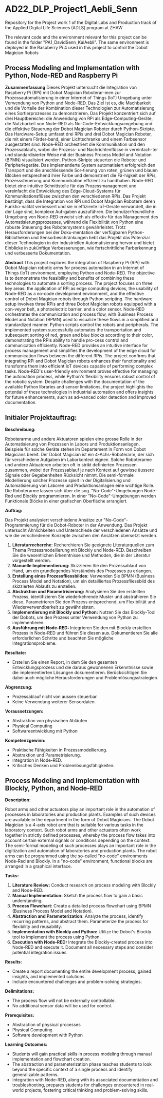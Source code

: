 # AD22_DLP_Project1_Aebli_Senn
Repository for the Project work 1 of the Digital Labs and Production track of the Applied Digital Life Sciences (ADLS) program at ZHAW

The relevant code and the environment relevant for this project can be found in the folder "PA1_DavidSenn_KaiAebli". The same environment is deployed in the Raspberry Pi 4 used in this project to control the Dobot Magician Robots
## Process Modeling and Implementation with Python, Node-RED and Raspberry Pi

**Zusammenfassung**
Dieses Projekt untersucht die Integration von Raspberry Pi (RPi) mit Dobot Magician Roboterar-men zur Prozessautomatisierung in einer Internet of Things (IoT) Umgebung unter Verwendung von Python und Node-RED. Das Ziel ist es, die Machbarkeit und die Vorteile der Kombination dieser Technologien zur Automatisierung eines Sortierprozesses zu demonstrieren. Das Projekt konzentriert sich auf drei Hauptbereiche: die Anwendung von RPi als Edge-Computing-Geräte, die Nutzbarkeit von Node-RED als No-Code-Entwicklungsumgebung und die effektive Steuerung der Dobot Magician Roboter durch Python-Skripte.
Das Hardware-Setup umfasst drei RPis und drei Dobot Magician Roboter, die mit einem Förder-band, einer Lichtschranke und einem Farbsensor ausgestattet sind. Node-RED orchestriert die Kommunikation und den Prozessablaufs, wobei die Prozess- und Nachrichtenflüsse in vereinfach-ter und standardisierter Weise mit der Business Process Model and Notation (BPMN) visualisiert werden. Python-Skripte steuerten die Roboter und Peripheriegeräte.
Das implementierte System automatisiert erfolgreich den Transport und die anschliessende Sor-tierung von roten, grünen und blauen Blöcken entsprechend ihrer Farbe und demonstriert die Fä-higkeit der RPis, Prozesssteuerung und Kommunikation effizient zu handhaben. Node-RED bietet eine intuitive Schnittstelle für das Prozessmanagement und vereinfacht die Entwicklung des Edge-Cloud-Systems für Kommunikationsflüsse zwischen den verschiedenen RPis.
Das Projekt bestätigt, dass die Integration von RPi und Dobot Magician Robotern deren Funktio-nalität verbessert und sie in effiziente IoT-Geräte verwandelt, die in der Lage sind, komplexe Auf-gaben auszuführen. Die benutzerfreundliche Umgebung von Node-RED erweist sich als effektiv für das Management des Automatisierungsprozesses, während die Flexibilität von Python eine robuste Steuerung des Robotersystems gewährleistet. Trotz Herausforderungen bei der Doku-mentation der verfügbaren Python-Bibliotheken und Sensorbeschränkungen hebt das Projekt das Potenzial dieser Technologien in der industriellen Automatisierung hervor und bietet Einblicke in zukünftige Verbesserungen, wie fortschrittliche Farberkennung und verbesserte Dokumentation.

**Abstract**
This project explores the integration of Raspberry Pi (RPi) with Dobot Magician robotic arms for process automation in an Internet of Things (IoT) environment, employing Python and Node-RED. The objective is to demonstrate the feasibility and benefits of combining these technologies to automate a sorting process. The project focuses on three key areas: the application of RPi as edge computing devices, the usability of Node-RED as a no-code development environment, and the effective control of Dobot Magician robots through Python scripting.
The hardware setup involves three RPis and three Dobot Magician robots equipped with a con-veyor belt, a photoelectric barrier, and a color sensor. Node-RED orchestrates the communication and process flow, with Business Process Model and Notation (BPMN) used to visualize these flows in a simplified and standardized manner. Python scripts control the robots and peripherals.
The implemented system successfully automates the transportation and subsequent sorting of red, green and blue blocks according to their color, demonstrating the RPIs ability to handle pro-cess control and communication efficiently. Node-RED provides an intuitive interface for process management and simplifies the development of the edge cloud for communication flows between the different RPis.
The project confirms that integrating RPi and Dobot Magician robots enhances their functionality and transforms them into efficient IoT devices capable of performing complex tasks. Node-RED's user-friendly environment proves effective for managing the automation process, while Python's flexibility ensures robust control of the robotic system. Despite challenges with the documentation of the available Python libraries and sensor limitations, the project highlights the potential of these technologies in industrial automation and offers insights for future enhancements, such as ad-vanced color detection and improved documentation.




## Initialer Projektauftrag:
**Beschreibung:**

Roboterarme und andere Aktuatoren spielen eine grosse Rolle in der Automatisierung von Prozessen in Labors und Produktionsanlagen. Beispiele für solche Geräte stehen im Departement in Form von Dobot Magicians bereit. Der Dobot Magician ist ein 4-Achs-Roboterarm, der sich für verschiedene Aufgaben im Laborkontext eignen. Solche Roboterarme und andere Aktuatoren arbeiten oft in strikt definierten Prozessen zusammen, wobei der Prozessablauf je nach Kontext auf gewisse äussere Signale oder Gegebenheiten Rücksicht nimmt. Die semi-formale Modellierung solcher Prozesse spielt in der Digitalisierung und Automatisierung von Laboren und Produktionsanlagen eine wichtige Rolle. 
Die Roboterarme lassen sich über die sog. "No-Code"-Umgebungen Node-Red und Blockly programmieren. In einer "No-Code"-Umgebungen werden Funktionale Blöcke in einer grafischen Oberfläche arrangiert.

**Auftrag:**

Das Projekt analysiert verschiedene Ansätze zur "No-Code"-Programmierung für die Dobot-Roboter in der Anwendung. Das Projekt untersucht Ähnlichkeiten und Unterschiede der verschiedenen Ansätze und wie die verschiedenen Konzepte zwischen den Ansätzen übersetzt werden. 
1.	**Literaturrecherche:** Recherchieren Sie geeignete Literaturquellen zum Thema Prozessmodellierung mit Blockly und Node-RED. Beschreiben Sie die wesentlichen Erkenntnisse und Methoden, die in der Literatur vorgestellt werden.
2.	**Manuelle Implementierung:** Skizzieren Sie den Prozessablauf von Hand, um ein grundlegendes Verständnis des Prozesses zu erlangen.
3.	**Erstellung eines Prozessfliessbildes:** Verwenden Sie BPMN (Business Process Model and Notation), um ein detailliertes Prozessfliessbild des skizzierten Ablaufs zu erstellen.
4.	**Abstraktion und Parametrisierung:** Analysieren Sie den erstellten Prozess, identifizieren Sie wiederkehrende Muster und abstrahieren Sie diese. Parametrieren Sie den Prozess entsprechend, um Flexibilität und Wiederverwendbarkeit zu gewährleisten.
5.	**Implementierung mit Blockly und Python:** Nutzen Sie das Blockly-Tool der Dobots, um den Prozess unter Verwendung von Python zu implementieren.
6.	**Ausführung mit Node-RED:** Integrieren Sie den mit Blockly erstellten Prozess in Node-RED und führen Sie diesen aus. Dokumentieren Sie alle erforderlichen Schritte und beachten Sie mögliche Integrationsprobleme.

**Resultate:**

* Erstellen Sie einen Report, in dem Sie den gesamten Entwicklungsprozess und die daraus gewonnenen Erkenntnisse sowie die implementierten Lösungen dokumentieren. Berücksichtigen Sie dabei auch mögliche Herausforderungen und Problemlösungsstrategien.


**Abgrenzung:**

* Prozessablauf nicht von aussen steuerbar.
* Keine Verwendung weiterer Sensordaten.

**Voraussetzungen:**

* Abstraktion von physischen Abläufen
* Physical Computing
* Softwareentwicklung mit Python

**Kompetenzgewinn:**

* Praktische Fähigkeiten in Prozessmodellierung.
* Abstraktion und Parametrisierung.
* Integration in Node-RED.
* Kritisches Denken und Problemlösungsfähigkeiten.

## Process Modeling and Implementation with Blockly, Python, and Node-RED

**Description:**

Robot arms and other actuators play an important role in the automation of processes in laboratories and production plants. Examples of such devices are available in the department in the form of Dobot Magicians. The Dobot Magician is a 4-axis robot arm that is suitable for various tasks in the laboratory context. Such robot arms and other actuators often work together in strictly defined processes, whereby the process flow takes into account certain external signals or conditions depending on the context. The semi-formal modeling of such processes plays an important role in the digitization and automation of laboratories and production plants. The robot arms can be programmed using the so-called "no-code" environments Node-Red and Blockly. In a "no-code" environment, functional blocks are arranged in a graphical interface.

**Tasks:**

1. **Literature Review:** Conduct research on process modeling with Blockly and Node-RED.
2. **Manual Implementation:** Sketch the process flow to gain a basic understanding.
3. **Process Flowchart:** Create a detailed process flowchart using BPMN (Business Process Model and Notation).
4. **Abstraction and Parameterization:** Analyze the process, identify recurring patterns, and abstract them. Parameterize the process for flexibility and reusability.
5. **Implementation with Blockly and Python:** Utilize the Dobot's Blockly tool to implement the process using Python.
6. **Execution with Node-RED:** Integrate the Blockly-created process into Node-RED and execute it. Document all necessary steps and consider potential integration issues.

**Results:**

* Create a report documenting the entire development process, gained insights, and implemented solutions.
* Include encountered challenges and problem-solving strategies.

**Delimitations:**

* The process flow will not be externally controllable.
* No additional sensor data will be used for control.

**Prerequisites:**

* Abstraction of physical processes
* Physical Computing
* Software development with Python

**Learning Outcomes:**

* Students will gain practical skills in process modeling through manual implementation and flowchart creation.
* The abstraction and parameterization phase teaches students to look beyond the specific context of a single process and identify generalizable patterns.
* Integration with Node-RED, along with its associated documentation and troubleshooting, prepares students for challenges encountered in real-world projects, fostering critical thinking and problem-solving skills.
